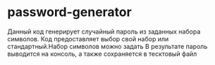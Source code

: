 # password-generator
Данный код генерирует случайный пароль из заданных набора символов.
Код предоставляет выбор свой набор или стандартный.Набор символов можно задать
В результате пароль выводится на консоль, а также сохраняется в тесктовый файл
